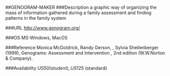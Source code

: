 ##GENOGRAM-MAKER
###Description
a graphic way of organizing the mass of information gathered during a family assessment and finding patterns in the family system

###URL
http://www.genogram.org/

###OS
MS-Windows, MacOS

###Reference
Monica McGoldrick, Randy Gerson, , Sylvia Shellenberger (1999), Genograms: Assessment and Intervention , 2nd edition (W.W.Norton & Company).

###Availability
US$50 (student), US$125 (standard)


